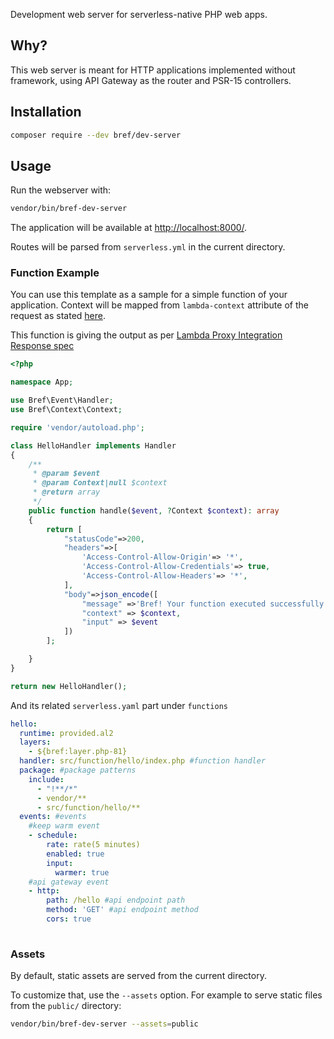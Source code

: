Development web server for serverless-native PHP web apps.

## Why?

This web server is meant for HTTP applications implemented without framework, using API Gateway as the router and PSR-15 controllers.

## Installation

```bash
composer require --dev bref/dev-server
```

## Usage

Run the webserver with:

```bash
vendor/bin/bref-dev-server
```

The application will be available at [http://localhost:8000/](http://localhost:8000/).

Routes will be parsed from `serverless.yml` in the current directory.

### Function Example
You can use this template as a sample for a simple function of your application.
Context will be mapped from `lambda-context` attribute of the request as stated [here](https://bref.sh/docs/use-cases/http/advanced-use-cases#lambda-event-and-context). 

This function is giving the output as per [Lambda Proxy Integration Response spec](https://docs.aws.amazon.com/apigateway/latest/developerguide/set-up-lambda-proxy-integrations.html#api-gateway-simple-proxy-for-lambda-output-format)

```php
<?php

namespace App;

use Bref\Event\Handler;
use Bref\Context\Context;

require 'vendor/autoload.php';

class HelloHandler implements Handler
{
    /**
     * @param $event
     * @param Context|null $context
     * @return array
     */
    public function handle($event, ?Context $context): array
    {
        return [
            "statusCode"=>200,
            "headers"=>[
                'Access-Control-Allow-Origin'=> '*',
                'Access-Control-Allow-Credentials'=> true,
                'Access-Control-Allow-Headers'=> '*',
            ],
            "body"=>json_encode([
                "message" =>'Bref! Your function executed successfully!',
                "context" => $context,
                "input" => $event
            ])
        ];

    }
}

return new HelloHandler();


```

And its related `serverless.yaml` part under `functions`

```yaml
hello:
  runtime: provided.al2
  layers:
    - ${bref:layer.php-81}
  handler: src/function/hello/index.php #function handler
  package: #package patterns
    include:
      - "!**/*"
      - vendor/**
      - src/function/hello/**
  events: #events
    #keep warm event
    - schedule:
        rate: rate(5 minutes)
        enabled: true
        input:
          warmer: true
    #api gateway event
    - http:
        path: /hello #api endpoint path
        method: 'GET' #api endpoint method
        cors: true
        
```

### Assets

By default, static assets are served from the current directory.

To customize that, use the `--assets` option. For example to serve static files from the `public/` directory:

```bash
vendor/bin/bref-dev-server --assets=public
```
